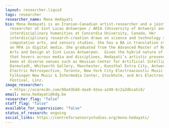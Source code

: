 ```yaml
---
layout: researcher.liquid
tags: researcher
researcher_name: Mona Hedayati
bio: Mona Hedayati is an Iranian-Canadian artist-researcher and a joint PhD
  researcher at Sint Lucas Antwerpen / ARIA (University of Antwerp) and in
  interdisciplinary humanities at Concordia University, Canada. Her
  interdisciplinary research-creation draws on science and technology studies,
  computation arts, and sensory studies. She has a BA in translation studies and
  an MFA in digital media. She graduated from the Advanced Master of Research in
  Arts and Design at Sint Lucas Antwerpen.  Given the hybrid nature of her work
  that hovers across media and disciplines, Hedayati’s artistic presence has
  been at diverse venues such as Hessian Center for Artificial Intelligence,
  Darmstadt, Whitworth Gallery, Manchester, Kunsthal Extra City, Antwerp, Body
  Electric Retrospective, Toronto, New York City Electroacoustic Music Festival,
  Fylkingen New Music & Intermedia Center, Stockholm, and Ars Electronica
  Festival, Linz.
image_researcher:
  - https://ucarecdn.com/88a43bdd-daa9-42ea-a240-6c2a2dbca5c8/
email: mona.hedayati@kdg.be
researcher_flag: "false"
staff_flag: "false"
available_for_supervision: "false"
status_of_research: ongoing
social_links: https://centreforsensorystudies.org/mona-hedayati/
---
```

